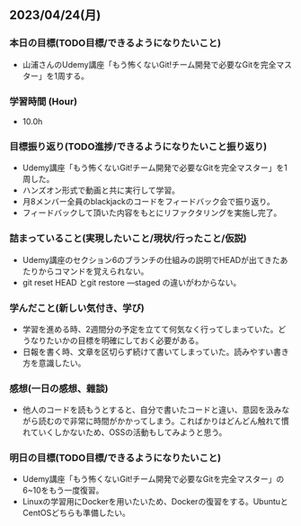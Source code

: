 ## 2023/04/24(月)

### 本日の目標(TODO目標/できるようになりたいこと)

- 山浦さんのUdemy講座「もう怖くないGit!チーム開発で必要なGitを完全マスター」を1周する。

### 学習時間 (Hour)

- 10.0h

### 目標振り返り(TODO進捗/できるようになりたいこと振り返り)

- Udemy講座「もう怖くないGit!チーム開発で必要なGitを完全マスター」を1周した。
- ハンズオン形式で動画と共に実行して学習。
- 月8メンバー全員のblackjackのコードをフィードバック会で振り返り。
- フィードバックして頂いた内容をもとにリファクタリングを実施し完了。

### 詰まっていること(実現したいこと/現状/行ったこと/仮説)

- Udemy講座のセクション6のブランチの仕組みの説明でHEADが出てきたあたりからコマンドを覚えられない。
- git reset HEAD <file>とgit restore —staged <file>の違いがわからない。

### 学んだこと(新しい気付き、学び)

- 学習を進める時、2週間分の予定を立てて何気なく行ってしまっていた。どうなりたいかの目標を明確にしておく必要がある。
- 日報を書く時、文章を区切らず続けて書いてしまっていた。読みやすい書き方を意識したい。

### 感想(一日の感想、雜談)

- 他人のコードを読もうとすると、自分で書いたコードと違い、意図を汲みながら読むので非常に時間がかかってしまう。こればかりはどんどん触れて慣れていくしかないため、OSSの活動もしてみようと思う。

### 明日の目標(TODO目標/できるようになりたいこと)

- Udemy講座「もう怖くないGit!チーム開発で必要なGitを完全マスター」の6~10をもう一度復習。
- Linuxの学習用にDockerを用いたいため、Dockerの復習をする。UbuntuとCentOSどちらも準備したい。
